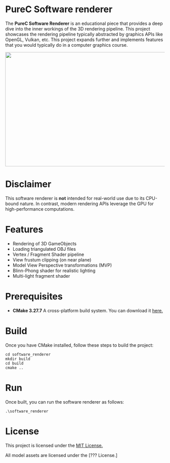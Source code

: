 # PureC Software renderer
The **PureC Software Renderer** is an educational piece that provides a deep
dive into the inner workings of the 3D rendering pipeline. This project showcases
the rendering pipeline typically abstracted by graphics APIs like OpenGL, Vulkan,
etc. This project expands further and implements features that you would
typically do in a computer graphics course.

<p align="center">
  <img width="640" height="360" src="https://github.com/dominicaq/PureC-Software-renderer/blob/main/images/showcase.png">
</p>

# Disclaimer
This software renderer is **not** intended for real-world use due to its
CPU-bound nature. In contrast, modern rendering APIs leverage the GPU for high-performance computations.

# Features
- Rendering of 3D GameObjects
- Loading triangulated OBJ files
- Vertex / Fragment Shader pipeline
- View frustum clipping (on near plane)
- Model View Perspective transformations (MVP)
- Blinn-Phong shader for realistic lighting
- Multi-light fragment shader

# Prerequisites
- **CMake 3.27.7** A cross-platform build system. You can download it [here.](https://cmake.org/download/)

# Build
Once you have CMake installed, follow these steps to build the project:
```console
cd software_renderer
mkdir build
cd build
cmake ..
```

# Run
Once built, you can run the software renderer as follows:
```console
.\software_renderer
```

# License
This project is licensed under the [MIT License.](https://github.com/dominicaq/PureC-Software-renderer/blob/main/LICENSE)

All model assets are licensed under the [??? License.]
